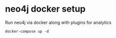 # neo4j docker setup

Run neo4j via docker along with plugins for analytics

```
docker-compose up -d
```
